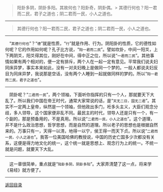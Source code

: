 > 阳卦多阴，阴卦多阳。其故何也？阳卦奇，阴卦偶。> 其德行何也？阳一君而二民，君子之道也；阴二君而一民，小人之道也。
___
> 其德行何也？阳一君而二民，君子之道也；阴二君而一民，小人之道也。
___
&emsp;“``其德行何也``”？“``德``”就是性质，“``行``”就是作用、行为。阴阳卦的性质，它的德性如何呢？它的作用如何呢？孔子比方说，“``阳一君而二民``”。譬如坎卦，中间一阳爻，上下两阴爻，阳爻得其位，刚好在中间，得中正之位，所以说“``一君而二民``”。其他事情如果有两个相对的，便一定有排斥，两个人在一起一定有意见。平常我们说夫妇同床异梦，事实本来如此，没有一对夫妇晚上是做同一个梦的。一般人都说夫妇反目为同床异梦，我说那是空话，没有两个人睡到一起就做同样的梦的。所以“``阳一君而二民，君子之道也``”。
___
&emsp;阴卦呢？“``二君而一民``”，两个领袖，下面听你指挥的只有一个人，那就要天下大乱了。所以我们中国在帝王时代，通常大家常说的话，是“``天无二日，国无二君``”。其实不一定两上皇帝，纵然是一个领袖，但他政出多门，衽多头主义，大臣们观念分歧，多人领导，这个国家便非乱不同。最民主的时代，领导人还是只有一个，有一个副的，那是预备用的，不是真用。所以说“``二君而一民，小人之道也``”。这个道理，并不是什么政治思想，哲学思想，而是自然的道理。所以老子的思想也是根据自然来的。万事只有一，天得一以清，地得一以宁，侯王得一而天下贞。所以说“``二君而一民，小人之道也``”。我答一位美国哈佛的教授说，中国的历史亡国多少次都没有关系，这便是得力地文化的统一，这个统一就是思想上、观念行为上的统一。不统一就是问题，就要天下大乱。
___
&emsp;这一章很简单，重点就是“``阳卦多阴，阴卦多阳``”。大家弄清楚了这一点，将来学《易经》就方便了。
___
[返回目录](../../../master/README.md#目录)